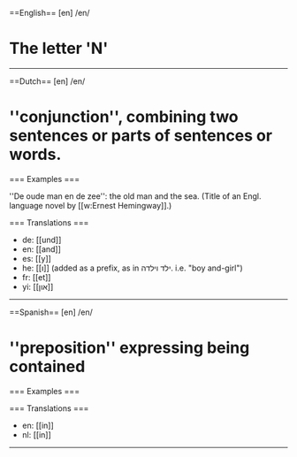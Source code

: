 ==English==
[en] /en/

# The letter 'N'
----
==Dutch==
[en] /en/

# ''conjunction'', combining two sentences or parts of sentences or words.

=== Examples ===

''De oude man en de zee'': the old man and the sea. (Title of an Engl. language novel by [[w:Ernest Hemingway]].)

=== Translations ===

* de: [[und]]
* en: [[and]]
* es: [[y]]
* he: [[ו]] (added as a prefix, as in  ילד וילדה. i.e. "boy and-girl")
* fr: [[et]]
* yi: [[און]]

----
==Spanish==
[en] /en/ 

# ''preposition'' expressing being contained

=== Examples ===

=== Translations ===

* en: [[in]]
* nl: [[in]]

----